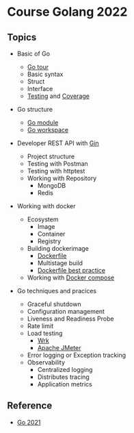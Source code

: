 # Course Golang 2022

## Topics
* Basic of Go
  * [Go tour](https://go.dev/tour/welcome/1)
  * Basic syntax
  * Struct
  * Interface
  * [Testing](https://pkg.go.dev/testing) and [Coverage](https://go.dev/blog/cover)
* Go structure
  * [Go module](https://go.dev/blog/using-go-modules)
  * [Go workspace](https://go.dev/doc/tutorial/workspaces)
* Developer REST API with [Gin](https://github.com/gin-gonic/gin)
  * Project structure
  * Testing with Postman
  * Testing with httptest
  * Working with Repository
    * MongoDB
    * Redis
* Working with docker
  * Ecosystem 
    * Image
    * Container
    * Registry
  * Building dockerimage
    * [Dockerfile](https://docs.docker.com/engine/reference/builder/)
    * Multistage build
    * [Dockerfile best practice](https://docs.docker.com/develop/develop-images/dockerfile_best-practices/)
  * Working with [Docker compose](https://docs.docker.com/compose/compose-file/compose-file-v3/)
  
* Go techniques and pracices
  * Graceful shutdown
  * Configuration management
  * Liveness and Readiness Probe
  * Rate limit
  * Load testing
    * [Wrk](https://github.com/wg/wrk)
    * [Apache JMeter](https://jmeter.apache.org/)
  * Error logging or Exception tracking
  * Observability
    * Centralized logging
    * Distributes tracing
    * Application metrics
    
    
## Reference
* [Go 2021](https://github.com/up1/course-go-2021)
